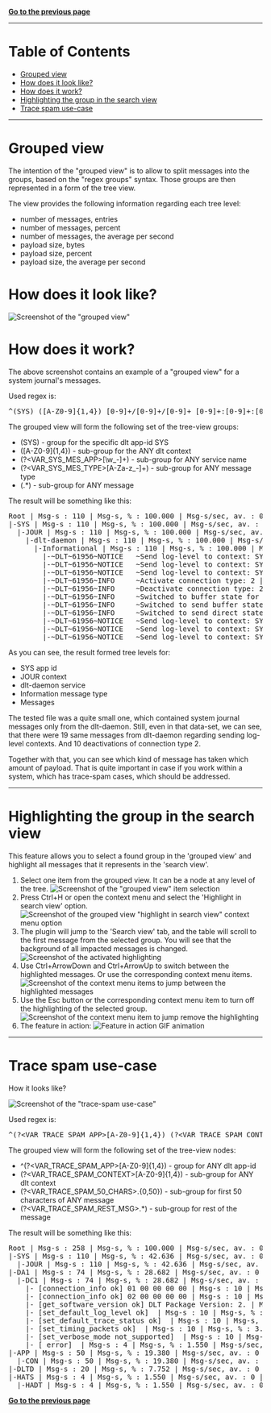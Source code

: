 [**Go to the previous page**](../../README.md)

----

# Table of Contents

- [Grouped view](#grouped-view)
- [How does it look like?](#how-does-it-look-like)
- [How does it work?](#how-does-it-work)
- [Highlighting the group in the search view](#highlighting-the-group-in-the-search-view)
- [Trace spam use-case](#trace-spam-use-case)

----

# Grouped view

The intention of the "grouped view" is to allow to split messages into the groups, based on the "regex groups" syntax. 
Those groups are then represented in a form of the tree view.

The view provides the following information regarding each tree level:
- number of messages, entries
- number of messages, percent
- number of messages, the average per second
- payload size, bytes
- payload size, percent
- payload size, the average per second

# How does it look like?

![Screenshot of the "grouped view"](./grouped_view_appearance.png)

# How does it work?

The above screenshot contains an example of a "grouped view" for a system journal's messages.

Used regex is:

<pre>^(SYS) ([A-Z0-9]{1,4}) [0-9]+/[0-9]+/[0-9]+ [0-9]+:[0-9]+:[0-9]+\.[0-9]+ (?&lt;VAR_SYS_MES_APP&gt;[\w_-]+).*: (?&lt;VAR_SYS_MES_TYPE&gt;[A-Za-z_-]+): \[[\d]+\.[\d]+\](.*)</pre>

The grouped view will form the following set of the tree-view groups:

- (SYS) - group for the specific dlt app-id SYS
- ([A-Z0-9]{1,4}) - sub-group for the ANY dlt context
- (?&lt;VAR_SYS_MES_APP&gt;[\w_-]+) - sub-group for ANY service name
- (?&lt;VAR_SYS_MES_TYPE&gt;[A-Za-z_-]+) - sub-group for ANY message type
- (.*) - sub-group for ANY message

The result will be something like this:

<pre>Root | Msg-s : 110 | Msg-s, % : 100.000 | Msg-s/sec, av. : 0 | Payload : 27590 | Payload, % : 100.000 | Payload, b/sec, av. : 135
|-SYS | Msg-s : 110 | Msg-s, % : 100.000 | Msg-s/sec, av. : 0 | Payload : 27590 | Payload, % : 100.000 | Payload, b/sec, av. : 135
  |-JOUR | Msg-s : 110 | Msg-s, % : 100.000 | Msg-s/sec, av. : 0 | Payload : 27590 | Payload, % : 100.000 | Payload, b/sec, av. : 135
    |-dlt-daemon | Msg-s : 110 | Msg-s, % : 100.000 | Msg-s/sec, av. : 0 | Payload : 27590 | Payload, % : 100.000 | Payload, b/sec, av. : 135
      |-Informational | Msg-s : 110 | Msg-s, % : 100.000 | Msg-s/sec, av. : 0 | Payload : 27590 | Payload, % : 100.000 | Payload, b/sec, av. : 135
        |-~DLT~61956~NOTICE   ~Send log-level to context: SYS:JOUR [-1 -> 4] [-1 -> 0] | Msg-s : 19 | Msg-s, % : 17.273 | Msg-s/sec, av. : 0 | Payload : 4921 | Payload, % : 17.836 | Payload, b/sec, av. : 24
        |-~DLT~61956~NOTICE   ~Send log-level to context: SYS:MGR [-1 -> 4] [-1 -> 0] | Msg-s : 19 | Msg-s, % : 17.273 | Msg-s/sec, av. : 0 | Payload : 4902 | Payload, % : 17.767 | Payload, b/sec, av. : 24
        |-~DLT~61956~NOTICE   ~Send log-level to context: SYS:SYSL [-1 -> 4] [-1 -> 0] | Msg-s : 19 | Msg-s, % : 17.273 | Msg-s/sec, av. : 0 | Payload : 4921 | Payload, % : 17.836 | Payload, b/sec, av. : 24
        |-~DLT~61956~INFO     ~Activate connection type: 2 | Msg-s : 10 | Msg-s, % : 9.091 | Msg-s/sec, av. : 0 | Payload : 2310 | Payload, % : 8.373 | Payload, b/sec, av. : 11
        |-~DLT~61956~INFO     ~Deactivate connection type: 2 | Msg-s : 10 | Msg-s, % : 9.091 | Msg-s/sec, av. : 0 | Payload : 2330 | Payload, % : 8.445 | Payload, b/sec, av. : 11
        |-~DLT~61956~INFO     ~Switched to buffer state for socket connections. | Msg-s : 10 | Msg-s, % : 9.091 | Msg-s/sec, av. : 0 | Payload : 2520 | Payload, % : 9.134 | Payload, b/sec, av. : 12
        |-~DLT~61956~INFO     ~Switched to send buffer state for socket connections. | Msg-s : 10 | Msg-s, % : 9.091 | Msg-s/sec, av. : 0 | Payload : 2570 | Payload, % : 9.315 | Payload, b/sec, av. : 12
        |-~DLT~61956~INFO     ~Switched to send direct state. | Msg-s : 10 | Msg-s, % : 9.091 | Msg-s/sec, av. : 0 | Payload : 2340 | Payload, % : 8.481 | Payload, b/sec, av. : 11
        |-~DLT~61956~NOTICE   ~Send log-level to context: SYS:JOUR [-1 -> 4] [-1 -> 1] | Msg-s : 1 | Msg-s, % : 0.909 | Msg-s/sec, av. : 0 | Payload : 259 | Payload, % : 0.939 | Payload, b/sec, av. : 1
        |-~DLT~61956~NOTICE   ~Send log-level to context: SYS:MGR [-1 -> 4] [-1 -> 1] | Msg-s : 1 | Msg-s, % : 0.909 | Msg-s/sec, av. : 0 | Payload : 258 | Payload, % : 0.935 | Payload, b/sec, av. : 1
        |-~DLT~61956~NOTICE   ~Send log-level to context: SYS:SYSL [-1 -> 4] [-1 -> 1] | Msg-s : 1 | Msg-s, % : 0.909 | Msg-s/sec, av. : 0 | Payload : 259 | Payload, % : 0.939 | Payload, b/sec, av. : 1
</pre>
 
 As you can see, the result formed tree levels for:
 - SYS app id
 - JOUR context
 - dlt-daemon service
 - Information message type
 - Messages
 
The tested file was a quite small one, which contained system journal messages only from the dlt-daemon.
Still, even in that data-set, we can see, that there were 19 same messages from dlt-daemon regarding sending log-level contexts.
And 10 deactivations of connection type 2.

Together with that, you can see which kind of message has taken which amount of payload.
That is quite important in case if you work within a system, which has trace-spam cases, which should be addressed.

----

# Highlighting the group in the search view

This feature allows you to select a found group in the 'grouped view' and highlight all messages that it represents in the 'search view'.

1. Select one item from the grouped view. It can be a node at any level of the tree.
  ![Screenshot of the "grouped view" item selection](./grouped_view_item_selection.png)
2. Press Ctrl+H or open the context menu and select the 'Highlight in search view' option.
  ![Screenshot of the grouped view "highlight in search view" context menu option](./highlight_in_search_view_option.png)
3. The plugin will jump to the 'Search view' tab, and the table will scroll to the first message from the selected group. You will see that the background of all impacted messages is changed.
  ![Screenshot of the activated highlighting](./highlighting_activated.png)
4. Use Ctrl+ArrowDown and Ctrl+ArrowUp to switch between the highlighted messages. Or use the corresponding context menu items.
  ![Screenshot of the context menu items to jump between the highlighted messages](./jump_between_highlighted_messages.png)
5. Use the Esc button or the corresponding context menu item to turn off the highlighting of the selected group.
  ![Screenshot of the context menu item to jump remove the highlighting](./remove_highlighting.png)
6. The feature in action:
  ![Feature in action GIF animation](./highlighting_feature_in_action.gif)
----

# Trace spam use-case

How it looks like?

![Screenshot of the "trace-spam use-case"](./grouped_view_trace_spam.png)

Used regex is:

<pre>^(?&lt;VAR_TRACE_SPAM_APP&gt;[A-Z0-9]{1,4}) (?&lt;VAR_TRACE_SPAM_CONTEXT&gt;[A-Z0-9]{1,4})(?&lt;VAR_TRACE_SPAM_50_CHARS&gt;.{0,50})(?&lt;VAR_TRACE_SPAM_REST_MSG&gt;.*)</pre>

The grouped view will form the following set of the tree-view nodes:

- ^(?&lt;VAR_TRACE_SPAM_APP&gt;[A-Z0-9]{1,4}) - group for ANY dlt app-id
- (?&lt;VAR_TRACE_SPAM_CONTEXT&gt;[A-Z0-9]{1,4}) - sub-group for ANY dlt context
- (?&lt;VAR_TRACE_SPAM_50_CHARS&gt;.{0,50}) - sub-group for first 50 characters of ANY message
- (?&lt;VAR_TRACE_SPAM_REST_MSG&gt;.*) - sub-group for rest of the message

The result will be something like this:

<pre>Root | Msg-s : 258 | Msg-s, % : 100.000 | Msg-s/sec, av. : 0 | Payload : 49917 | Payload, % : 100.000 | Payload, b/sec, av. : 0
|-SYS | Msg-s : 110 | Msg-s, % : 42.636 | Msg-s/sec, av. : 0 | Payload : 27590 | Payload, % : 55.272 | Payload, b/sec, av. : 0
  |-JOUR | Msg-s : 110 | Msg-s, % : 42.636 | Msg-s/sec, av. : 0 | Payload : 27590 | Payload, % : 55.272 | Payload, b/sec, av. : 0
|-DA1 | Msg-s : 74 | Msg-s, % : 28.682 | Msg-s/sec, av. : 0 | Payload : 11390 | Payload, % : 22.818 | Payload, b/sec, av. : 0
  |-DC1 | Msg-s : 74 | Msg-s, % : 28.682 | Msg-s/sec, av. : 0 | Payload : 11390 | Payload, % : 22.818 | Payload, b/sec, av. : 0
    |- [connection_info ok] 01 00 00 00 00 | Msg-s : 10 | Msg-s, % : 3.876 | Msg-s/sec, av. : 0 | Payload : 1410 | Payload, % : 2.825 | Payload, b/sec, av. : 0
    |- [connection_info ok] 02 00 00 00 00 | Msg-s : 10 | Msg-s, % : 3.876 | Msg-s/sec, av. : 0 | Payload : 1410 | Payload, % : 2.825 | Payload, b/sec, av. : 0
    |- [get_software_version ok] DLT Package Version: 2. | Msg-s : 10 | Msg-s, % : 3.876 | Msg-s/sec, av. : 0 | Payload : 2730 | Payload, % : 5.469 | Payload, b/sec, av. : 0
    |- [set_default_log_level ok]  | Msg-s : 10 | Msg-s, % : 3.876 | Msg-s/sec, av. : 0 | Payload : 1330 | Payload, % : 2.664 | Payload, b/sec, av. : 0
    |- [set_default_trace_status ok]  | Msg-s : 10 | Msg-s, % : 3.876 | Msg-s/sec, av. : 0 | Payload : 1360 | Payload, % : 2.725 | Payload, b/sec, av. : 0
    |- [set_timing_packets ok]  | Msg-s : 10 | Msg-s, % : 3.876 | Msg-s/sec, av. : 0 | Payload : 1300 | Payload, % : 2.604 | Payload, b/sec, av. : 0
    |- [set_verbose_mode not_supported]  | Msg-s : 10 | Msg-s, % : 3.876 | Msg-s/sec, av. : 0 | Payload : 1390 | Payload, % : 2.785 | Payload, b/sec, av. : 0
    |- [ error]  | Msg-s : 4 | Msg-s, % : 1.550 | Msg-s/sec, av. : 0 | Payload : 460 | Payload, % : 0.922 | Payload, b/sec, av. : 0
|-APP | Msg-s : 50 | Msg-s, % : 19.380 | Msg-s/sec, av. : 0 | Payload : 7115 | Payload, % : 14.254 | Payload, b/sec, av. : 0
  |-CON | Msg-s : 50 | Msg-s, % : 19.380 | Msg-s/sec, av. : 0 | Payload : 7115 | Payload, % : 14.254 | Payload, b/sec, av. : 0
|-DLTD | Msg-s : 20 | Msg-s, % : 7.752 | Msg-s/sec, av. : 0 | Payload : 3170 | Payload, % : 6.351 | Payload, b/sec, av. : 0
|-HATS | Msg-s : 4 | Msg-s, % : 1.550 | Msg-s/sec, av. : 0 | Payload : 652 | Payload, % : 1.306 | Payload, b/sec, av. : 0
  |-HADT | Msg-s : 4 | Msg-s, % : 1.550 | Msg-s/sec, av. : 0 | Payload : 652 | Payload, % : 1.306 | Payload, b/sec, av. : 0</pre>
  
[**Go to the previous page**](../../README.md)